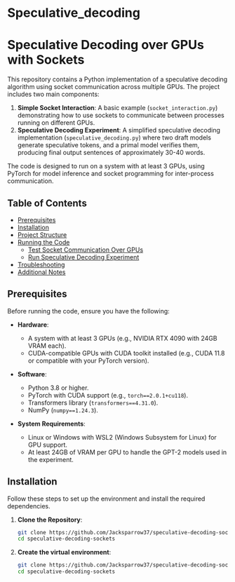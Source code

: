 # Speculative_decoding
# Speculative Decoding over GPUs with Sockets

This repository contains a Python implementation of a speculative decoding algorithm using socket communication across multiple GPUs. The project includes two main components:

1. **Simple Socket Interaction**: A basic example (`socket_interaction.py`) demonstrating how to use sockets to communicate between processes running on different GPUs.
2. **Speculative Decoding Experiment**: A simplified speculative decoding implementation (`speculative_decoding.py`) where two draft models generate speculative tokens, and a primal model verifies them, producing final output sentences of approximately 30-40 words.

The code is designed to run on a system with at least 3 GPUs, using PyTorch for model inference and socket programming for inter-process communication.

## Table of Contents
- [Prerequisites](#prerequisites)
- [Installation](#installation)
- [Project Structure](#project-structure)
- [Running the Code](#running-the-code)
  - [Test Socket Communication Over GPUs](#test-socket-communication-over-gpus)
  - [Run Speculative Decoding Experiment](#run-speculative-decoding-experiment)
- [Troubleshooting](#troubleshooting)
- [Additional Notes](#additional-notes)

## Prerequisites
Before running the code, ensure you have the following:

- **Hardware**:
  - A system with at least 3 GPUs (e.g., NVIDIA RTX 4090 with 24GB VRAM each).
  - CUDA-compatible GPUs with CUDA toolkit installed (e.g., CUDA 11.8 or compatible with your PyTorch version).

- **Software**:
  - Python 3.8 or higher.
  - PyTorch with CUDA support (e.g., `torch==2.0.1+cu118`).
  - Transformers library (`transformers==4.31.0`).
  - NumPy (`numpy==1.24.3`).

- **System Requirements**:
  - Linux or Windows with WSL2 (Windows Subsystem for Linux) for GPU support.
  - At least 24GB of VRAM per GPU to handle the GPT-2 models used in the experiment.

## Installation
Follow these steps to set up the environment and install the required dependencies.

1. **Clone the Repository**:
   ```bash
   git clone https://github.com/Jacksparrow37/speculative-decoding-sockets.git
   cd speculative-decoding-sockets
2. **Create the virtual environment**:
   ```bash
   git clone https://github.com/Jacksparrow37/speculative-decoding-sockets.git
   cd speculative-decoding-sockets

